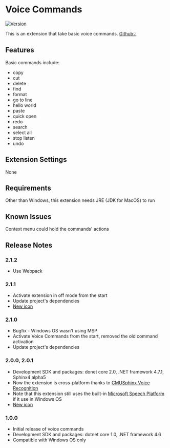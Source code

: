 # Voice Commands

[![Version](https://vsmarketplacebadge.apphb.com/version-short/lanly-dev.voice-commands.svg)](https://marketplace.visualstudio.com/items?itemName=lanly-dev.voice-commands)

This is an extension that take basic voice commands. [Github💡](https://github.com/lanly-dev/VSCode-VoiceCommands-Extension)

## Features

Basic commands include:
* copy
* cut
* delete
* find
* format
* go to line
* hello world
* paste
* quick open
* redo
* search
* select all
* stop listen
* undo

## Extension Settings
None

## Requirements
Other than Windows, this extension needs JRE (JDK for MacOS) to run

## Known Issues
Context menu could hold the commands' actions

## Release Notes

### 2.1.2
- Use Webpack

### 2.1.1
- Activate extension in off mode from the start
- Update project's dependencies
- [New icon](icon/voicecmd3.png)

### 2.1.0
- Bugfix - Windows OS wasn't using MSP
- Activate Voice Commands from the start, removed the old command activation
- Update project's dependencies

### 2.0.0, 2.0.1
- Development SDK and packages: donet core 2.0, .NET framework 4.7.1, Sphinx4 alpha5
- Now the extension is cross-platform thanks to [CMUSphinx Voice Recognition](https://cmusphinx.github.io/)
- Note that this extension still uses the built-in [Microsoft Speech Platform](https://msdn.microsoft.com/en-us/library/office/hh361572(v=office.14).aspx) if it use in Windows OS
- [New icon](icon/voicecmd2.png)

### 1.0.0
- Initial release of voice commands
- Development SDK and packages: dotnet core 1.0, .NET framework 4.6
- Compatible with Windows OS only